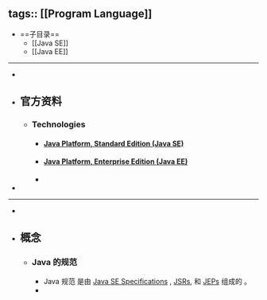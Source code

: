 tags:: [[Program Language]]
---

- ==子目录==
	- [[Java SE]]
	- [[Java EE]]
- ---
-
- ## 官方资料
	- ### Technologies
		- #### [Java Platform, Standard Edition (Java SE)](https://docs.oracle.com/en/java/javase/index.html)
		- #### [Java Platform, Enterprise Edition (Java EE)](https://www.oracle.com/java/technologies/java-ee-glance.html)
		-
-
- ---
-
- ## 概念
	- ### Java 的规范
		- Java 规范 是由 [Java SE Specifications](https://docs.oracle.com/javase/specs/) , [JSRs](https://jcp.org/en/jsr/overview), 和 [JEPs](https://openjdk.java.net/jeps/0) 组成的 。
		-